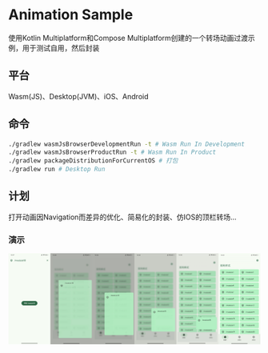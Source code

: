 # Animation Sample

使用Kotlin Multiplatform和Compose Multiplatform创建的一个转场动画过渡示例，用于测试自用，然后封装

## 平台
Wasm(JS)、Desktop(JVM)、iOS、Android

## 命令
```bash
./gradlew wasmJsBrowserDevelopmentRun -t # Wasm Run In Development
./gradlew wasmJsBrowserProductRun -t # Wasm Run In Product
./gradlew packageDistributionForCurrentOS # 打包
./gradlew run # Desktop Run
```

## 计划
打开动画因Navigation而差异的优化、简易化的封装、仿IOS的顶栏转场...

### 演示
![截图](/src/shot.jpg)